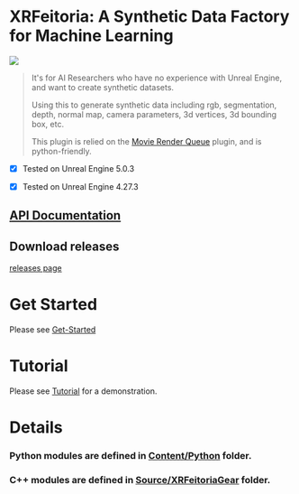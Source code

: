 # XRFeitoria: A Synthetic Data Factory for Machine Learning

![](pics/demo.gif)

> It's for AI Researchers who have no experience with Unreal Engine, and want to create synthetic datasets.
>
> Using this to generate synthetic data including rgb, segmentation, depth, normal map, camera parameters, 3d vertices, 3d bounding box, etc.
>
> This plugin is relied on the [Movie Render Queue](https://docs.unrealengine.com/5.0/en-US/render-cinematics-in-unreal-engine/) plugin, and is python-friendly.


- [x] Tested on Unreal Engine 5.0.3

- [x] Tested on Unreal Engine 4.27.3

## [API Documentation](http://meihaiyi.pages.gitlab.bj.sensetime.com/xrfeitoria-gear-docs/)

## Download releases

[releases page](../../releases)

# Get Started

Please see [Get-Started](http://meihaiyi.pages.gitlab.bj.sensetime.com/xrfeitoria-gear-docs/Get-Started.html)

# Tutorial

Please see [Tutorial](http://meihaiyi.pages.gitlab.bj.sensetime.com/xrfeitoria-gear-docs/Tutorial.html)
for a demonstration.

# Details

### Python modules are defined in [Content/Python](/Content/Python/) folder.

### C++ modules are defined in [Source/XRFeitoriaGear](/Source/XRFeitoriaGear/) folder.
